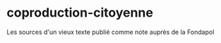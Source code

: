 coproduction-citoyenne
======================

Les sources d'un vieux texte publié comme note auprès de la Fondapol
